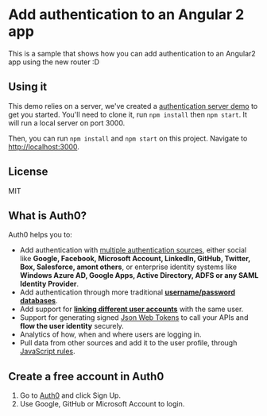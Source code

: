 # Add authentication to an Angular 2 app

This is a sample that shows how you can add authentication to an Angular2 app using the new router :D

## Using it

This demo relies on a server, we've created a [authentication server demo](https://github.com/auth0/nodejs-jwt-authentication-sample) to get you started. You'll need to clone it, run `npm install` then `npm start`. It will run a local server on port 3000.

Then, you can run `npm install` and `npm start` on this project. Navigate to [http://localhost:3000](http://localhost:3000).


## License

MIT

## What is Auth0?

Auth0 helps you to:

* Add authentication with [multiple authentication sources](https://docs.auth0.com/identityproviders), either social like **Google, Facebook, Microsoft Account, LinkedIn, GitHub, Twitter, Box, Salesforce, amont others**, or enterprise identity systems like **Windows Azure AD, Google Apps, Active Directory, ADFS or any SAML Identity Provider**.
* Add authentication through more traditional **[username/password databases](https://docs.auth0.com/mysql-connection-tutorial)**.
* Add support for **[linking different user accounts](https://docs.auth0.com/link-accounts)** with the same user.
* Support for generating signed [Json Web Tokens](https://docs.auth0.com/jwt) to call your APIs and **flow the user identity** securely.
* Analytics of how, when and where users are logging in.
* Pull data from other sources and add it to the user profile, through [JavaScript rules](https://docs.auth0.com/rules).

## Create a free account in Auth0

1. Go to [Auth0](https://auth0.com) and click Sign Up.
2. Use Google, GitHub or Microsoft Account to login.
